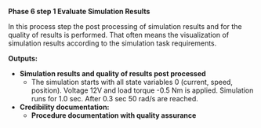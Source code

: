 **Phase 6 step 1 Evaluate Simulation Results**

In this process step the post processing of simulation results and for the quality of results is performed. That often means the visualization of simulation results according to the simulation task requirements.

**Outputs:**

* **Simulation results and quality of results post processed**
    * The simulation starts with all state variables 0 (current, speed, position). Voltage 12V and load torque -0.5 Nm is applied. Simulation runs for 1.0 sec. After 0.3 sec 50 rad/s are reached.
* **Credibility documentation:**
    * **Procedure documentation with quality assurance**